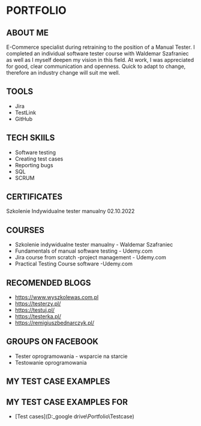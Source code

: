 # PORTFOLIO
## ABOUT ME
E-Commerce specialist during retraining to the position of a Manual Tester. I completed an individual software tester course with Waldemar Szafraniec as well as I myself deepen my vision in this field. At work, I was appreciated for good, clear communication and openness. Quick to adapt to change, therefore an industry change will suit me well.
## TOOLS
* Jira
* TestLink
* GitHub
## TECH SKIILS
* Software testing
* Creating test cases
* Reporting bugs
* SQL
* SCRUM
## CERTIFICATES
Szkolenie Indywidualne tester manualny 02.10.2022 
## COURSES
* Szkolenie indywidualne tester manualny - Waldemar Szafraniec
* Fundamentals of manual software testing - Udemy.com
* Jira course from scratch -project management - Udemy.com
* Practical Testing Course software -Udemy.com 
## RECOMENDED BLOGS
* https://www.wyszkolewas.com.pl
* https://testerzy.pl/
* https://testuj.pl/
* https://testerka.pl/
* https://remigiuszbednarczyk.pl/
## GROUPS ON FACEBOOK
* Tester oprogramowania - wsparcie na starcie
* Testowanie oprogramowania
## MY TEST CASE EXAMPLES
## MY TEST CASE EXAMPLES FOR 
* [Test cases](D:\_google drive\Portfolio\Testcase)
